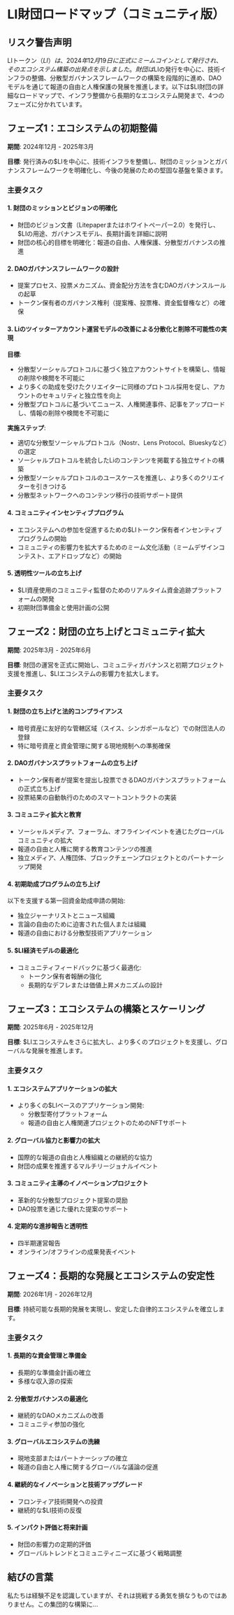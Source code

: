 # LI財団ロードマップ（コミュニティ版）

## リスク警告声明

LIトークン（$LI）は、2024年12月19日に正式にミームコインとして発行され、そのエコシステム構築の出発点を示しました。財団は$LIの発行を中心に、技術インフラの整備、分散型ガバナンスフレームワークの構築を段階的に進め、DAOモデルを通じて報道の自由と人権保護の発展を推進します。以下は$LI財団の詳細なロードマップで、インフラ整備から長期的なエコシステム開発まで、4つのフェーズに分かれています。

## フェーズ1：エコシステムの初期整備

**期間**: 2024年12月 - 2025年3月

**目標**: 発行済みの$LIを中心に、技術インフラを整備し、財団のミッションとガバナンスフレームワークを明確化し、今後の発展のための堅固な基盤を築きます。

### 主要タスク

#### 1. 財団のミッションとビジョンの明確化
- 財団のビジョン文書（Litepaperまたはホワイトペーパー2.0）を発行し、$LIの用途、ガバナンスモデル、長期計画を詳細に説明
- 財団の核心的目標を明確化：報道の自由、人権保護、分散型ガバナンスの推進

#### 2. DAOガバナンスフレームワークの設計
- 提案プロセス、投票メカニズム、資金配分方法を含むDAOガバナンスルールの起草
- トークン保有者のガバナンス権利（提案権、投票権、資金監督権など）の確保

#### 3. Liのツイッターアカウント運営モデルの改善による分散化と削除不可能性の実現

**目標**:
- 分散型ソーシャルプロトコルに基づく独立アカウントサイトを構築し、情報の削除や検閲を不可能に
- より多くの助成を受けたクリエイターに同様のプロトコル採用を促し、アカウントのセキュリティと独立性を向上
- 分散型プロトコルに基づいてニュース、人権関連事件、記事をアップロードし、情報の削除や検閲を不可能に

**実施ステップ**:
- 適切な分散型ソーシャルプロトコル（Nostr、Lens Protocol、Blueskyなど）の選定
- ソーシャルプロトコルを統合したLiのコンテンツを掲載する独立サイトの構築
- 分散型ソーシャルプロトコルのユースケースを推進し、より多くのクリエイターを引きつける
- 分散型ネットワークへのコンテンツ移行の技術サポート提供

#### 4. コミュニティインセンティブプログラム
- エコシステムへの参加を促進するための$LIトークン保有者インセンティブプログラムの開始
- コミュニティの影響力を拡大するためのミーム文化活動（ミームデザインコンテスト、エアドロップなど）の開始

#### 5. 透明性ツールの立ち上げ
- $LI資産使用のコミュニティ監督のためのリアルタイム資金追跡プラットフォームの開発
- 初期財団準備金と使用計画の公開

## フェーズ2：財団の立ち上げとコミュニティ拡大

**期間**: 2025年3月 - 2025年6月

**目標**: 財団の運営を正式に開始し、コミュニティガバナンスと初期プロジェクト支援を推進し、$LIエコシステムの影響力を拡大します。

### 主要タスク

#### 1. 財団の立ち上げと法的コンプライアンス
- 暗号資産に友好的な管轄区域（スイス、シンガポールなど）での財団法人の登録
- 特に暗号資産と資金管理に関する現地規制への準拠確保

#### 2. DAOガバナンスプラットフォームの立ち上げ
- トークン保有者が提案を提出し投票できるDAOガバナンスプラットフォームの正式立ち上げ
- 投票結果の自動執行のためのスマートコントラクトの実装

#### 3. コミュニティ拡大と教育
- ソーシャルメディア、フォーラム、オフラインイベントを通じたグローバルコミュニティの拡大
- 報道の自由と人権に関する教育コンテンツの推進
- 独立メディア、人権団体、ブロックチェーンプロジェクトとのパートナーシップ開発

#### 4. 初期助成プログラムの立ち上げ
以下を支援する第一回資金助成申請の開始:
- 独立ジャーナリストとニュース組織
- 言論の自由のために迫害された個人または組織
- 報道の自由における分散型技術アプリケーション

#### 5. $LI経済モデルの最適化
- コミュニティフィードバックに基づく最適化:
  - トークン保有者報酬の強化
  - 長期的なデフレまたは価値上昇メカニズムの設計

## フェーズ3：エコシステムの構築とスケーリング

**期間**: 2025年6月 - 2025年12月

**目標**: $LIエコシステムをさらに拡大し、より多くのプロジェクトを支援し、グローバルな発展を推進します。

### 主要タスク

#### 1. エコシステムアプリケーションの拡大
- より多くの$LIベースのアプリケーション開発:
  - 分散型寄付プラットフォーム
  - 報道の自由と人権関連プロジェクトのためのNFTサポート

#### 2. グローバル協力と影響力の拡大
- 国際的な報道の自由と人権組織との継続的な協力
- 財団の成果を推進するマルチリージョナルイベント

#### 3. コミュニティ主導のイノベーションプロジェクト
- 革新的な分散型プロジェクト提案の奨励
- DAO投票を通じた優れた提案のサポート

#### 4. 定期的な進捗報告と透明性
- 四半期運営報告
- オンライン/オフラインの成果発表イベント

## フェーズ4：長期的な発展とエコシステムの安定性

**期間**: 2026年1月 - 2026年12月

**目標**: 持続可能な長期的発展を実現し、安定した自律的エコシステムを確立します。

### 主要タスク

#### 1. 長期的な資金管理と準備金
- 長期的な準備金計画の確立
- 多様な収入源の探索

#### 2. 分散型ガバナンスの最適化
- 継続的なDAOメカニズムの改善
- コミュニティ参加の強化

#### 3. グローバルエコシステムの洗練
- 現地支部またはパートナーシップの確立
- 報道の自由と人権に関するグローバルな議論の促進

#### 4. 継続的なイノベーションと技術アップグレード
- フロンティア技術開発への投資
- 継続的な$LI技術の反復

#### 5. インパクト評価と将来計画
- 財団の影響力の定期的評価
- グローバルトレンドとコミュニティニーズに基づく戦略調整

## 結びの言葉

私たちは経験不足を認識していますが、それは挑戦する勇気を損なうものではありません。この集団的な構築に...
